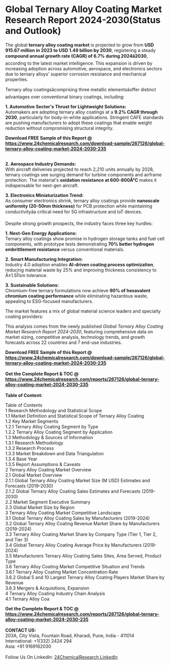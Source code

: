 <h1>Global Ternary Alloy Coating Market Research Report 2024-2030(Status and Outlook)</h1><p>The global <strong>ternary alloy coating market</strong> is projected to grow from <strong>USD 915.67 million in 2023 to USD 1.49 billion by 2030</strong>, registering a steady <strong>compound annual growth rate (CAGR) of 6.7% during 2024â2030</strong>, according to the latest market intelligence. This expansion is driven by increasing adoption across automotive, aerospace, and electronics sectors due to ternary alloys' superior corrosion resistance and mechanical properties.</p><p>Ternary alloy coatingsâcomprising three metallic elementsâoffer distinct advantages over conventional binary coatings, including:</p><p><strong>1. Automotive Sector's Thrust for Lightweight Solutions:</strong><br>
Automakers are adopting ternary alloy coatings at a <strong>9.2% CAGR through 2030</strong>, particularly for body-in-white applications. Stringent CAFE standards are pushing manufacturers to adopt these coatings that enable weight reduction without compromising structural integrity.</p><div><b>Download FREE Sample of this Report @ 
            <a href="https://www.24chemicalresearch.com/download-sample/267126/global-ternary-alloy-coating-market-2024-2030-235">
            https://www.24chemicalresearch.com/download-sample/267126/global-ternary-alloy-coating-market-2024-2030-235</a></b></div><br><p><strong>2. Aerospace Industry Demands:</strong><br>
With aircraft deliveries projected to reach 2,210 units annually by 2028, ternary coatings see surging demand for turbine components and airframe protection. The material's <strong>oxidation resistance at 600-800Â°C</strong> makes it indispensable for next-gen aircraft.</p><p><strong>3. Electronics Miniaturization Trend:</strong><br>
As consumer electronics shrink, ternary alloy coatings provide <strong>nanoscale uniformity (20-50nm thickness)</strong> for PCB protection while maintaining conductivityâa critical need for 5G infrastructure and IoT devices.</p><p>Despite strong growth prospects, the industry faces three key hurdles:</p><p><strong>1. Next-Gen Energy Applications:</strong><br>
Ternary alloy coatings show promise in hydrogen storage tanks and fuel cell components, with prototype tests demonstrating <strong>70% better hydrogen embrittlement resistance</strong> versus conventional materials.</p><p><strong>2. Smart Manufacturing Integration:</strong><br>
Industry 4.0 adoption enables <strong>AI-driven coating process optimization</strong>, reducing material waste by 25% and improving thickness consistency to Â±1.5Î¼m tolerance.</p><p><strong>3. Sustainable Solutions:</strong><br>
Chromium-free ternary formulations now achieve <strong>90% of hexavalent chromium coating performance</strong> while eliminating hazardous waste, appealing to ESG-focused manufacturers.</p><p>The market features a mix of global material science leaders and specialty coating providers:</p><p>This analysis comes from the newly published <em>Global Ternary Alloy Coating Market Research Report 2024-2030</em>, featuring comprehensive data on market sizing, competitive analysis, technology trends, and growth forecasts across 22 countries and 7 end-use industries.</p><div><b>Download FREE Sample of this Report @ 
            <a href="https://www.24chemicalresearch.com/download-sample/267126/global-ternary-alloy-coating-market-2024-2030-235">
            https://www.24chemicalresearch.com/download-sample/267126/global-ternary-alloy-coating-market-2024-2030-235</a></b></div><br><div><b>Get the Complete Report & TOC @ 
            <a href="https://www.24chemicalresearch.com/reports/267126/global-ternary-alloy-coating-market-2024-2030-235">
            https://www.24chemicalresearch.com/reports/267126/global-ternary-alloy-coating-market-2024-2030-235</a></b></div><br>
            <b>Table of Content:</b><p>Table of Contents<br />
1 Research Methodology and Statistical Scope<br />
1.1 Market Definition and Statistical Scope of Ternary Alloy Coating<br />
1.2 Key Market Segments<br />
1.2.1 Ternary Alloy Coating Segment by Type<br />
1.2.2 Ternary Alloy Coating Segment by Application<br />
1.3 Methodology & Sources of Information<br />
1.3.1 Research Methodology<br />
1.3.2 Research Process<br />
1.3.3 Market Breakdown and Data Triangulation<br />
1.3.4 Base Year<br />
1.3.5 Report Assumptions & Caveats<br />
2 Ternary Alloy Coating Market Overview<br />
2.1 Global Market Overview<br />
2.1.1 Global Ternary Alloy Coating Market Size (M USD) Estimates and Forecasts (2019-2030)<br />
2.1.2 Global Ternary Alloy Coating Sales Estimates and Forecasts (2019-2030)<br />
2.2 Market Segment Executive Summary<br />
2.3 Global Market Size by Region<br />
3 Ternary Alloy Coating Market Competitive Landscape<br />
3.1 Global Ternary Alloy Coating Sales by Manufacturers (2019-2024)<br />
3.2 Global Ternary Alloy Coating Revenue Market Share by Manufacturers (2019-2024)<br />
3.3 Ternary Alloy Coating Market Share by Company Type (Tier 1, Tier 2, and Tier 3)<br />
3.4 Global Ternary Alloy Coating Average Price by Manufacturers (2019-2024)<br />
3.5 Manufacturers Ternary Alloy Coating Sales Sites, Area Served, Product Type<br />
3.6 Ternary Alloy Coating Market Competitive Situation and Trends<br />
3.6.1 Ternary Alloy Coating Market Concentration Rate<br />
3.6.2 Global 5 and 10 Largest Ternary Alloy Coating Players Market Share by Revenue<br />
3.6.3 Mergers & Acquisitions, Expansion<br />
4 Ternary Alloy Coating Industry Chain Analysis<br />
4.1 Ternary Alloy Coa</p><div><b>Get the Complete Report & TOC @ 
            <a href="https://www.24chemicalresearch.com/reports/267126/global-ternary-alloy-coating-market-2024-2030-235">
            https://www.24chemicalresearch.com/reports/267126/global-ternary-alloy-coating-market-2024-2030-235</a></b></div><br><b>CONTACT US:</b><br>
            203A, City Vista, Fountain Road, Kharadi, Pune, India - 411014<br>
            International: +1(332) 2424 294<br>
            Asia: +91 9169162030 <br><br>
            Follow Us On LinkedIn: <a href="https://www.linkedin.com/company/24chemicalresearch/">24ChemicalResearch LinkedIn</a>